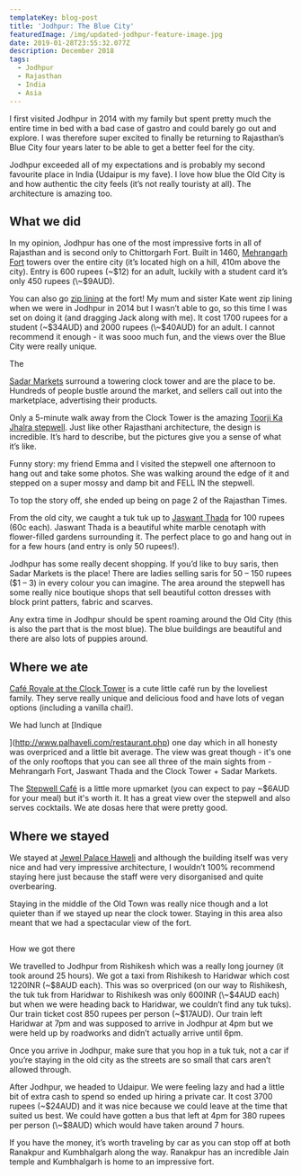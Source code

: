 ```yaml
---
templateKey: blog-post
title: 'Jodhpur: The Blue City'
featuredImage: /img/updated-jodhpur-feature-image.jpg
date: 2019-01-28T23:55:32.077Z
description: December 2018
tags:
  - Jodhpur
  - Rajasthan
  - India
  - Asia
---
```

I first visited Jodhpur in 2014 with my family but spent pretty much the entire time in bed with a bad case of gastro and could barely go out and explore. I was therefore super excited to finally be returning to Rajasthan’s Blue City four years later to be able to get a better feel for the city.

Jodhpur exceeded all of my expectations and is probably my second favourite place in India (Udaipur is my fave). I love how blue the Old City is and how authentic the city feels (it’s not really touristy at all). The architecture is amazing too. 

## What we did

In my opinion, Jodhpur has one of the most impressive forts in all of Rajasthan and is second only to Chittorgarh Fort. Built in 1460, [Mehrangarh Fort](http://www.mehrangarh.org/) towers over the entire city (it’s located high on a hill, 410m above the city). Entry is 600 rupees (\~$12) for an adult, luckily with a student card it’s only 450 rupees (\~$9AUD). 

You can also go [zip lining](https://www.flyingfox.asia/Destination/Jodhpur.php) at the fort! My mum and sister Kate went zip lining when we were in Jodhpur in 2014 but I wasn’t able to go, so this time I was set on doing it (and dragging Jack along with me). It cost 1700 rupees for a student (\~$34AUD) and 2000 rupees (\~$40AUD) for an adult.  I cannot recommend it enough - it was sooo much fun, and the views over the Blue City were really unique.

The [Sadar Markets](https://www.google.com/maps/place/Sardar+Market/@26.294245,73.0242119,15z/data=!4m5!3m4!1s0x0:0xefaac6ad407e1d2f!8m2!3d26.294245!4d73.0242119) surround a towering clock tower and are the place to be. Hundreds of people bustle around the market, and sellers call out into the marketplace, advertising their products. 

Only a 5-minute walk away from the Clock Tower is the amazing [Toorji Ka Jhalra stepwell](https://www.google.com/maps/place/Toorji+Ka+Jhalra/@26.297056,73.0229519,15z/data=!4m2!3m1!1s0x0:0x1a832f26ce92f02c?ved=2ahUKEwizp7ixhpTgAhVbfysKHTKcAv4Q_BIwEHoECAUQCA). Just like other Rajasthani architecture, the design is incredible. It’s hard to describe, but the pictures give you a sense of what it’s like.

Funny story: my friend Emma and I visited the stepwell one afternoon to hang out and take some photos. She was walking around the edge of it and stepped on a super mossy and damp bit and FELL IN the stepwell. To top the story off, she ended up being on page 2 of the Rajasthan Times.

From the old city, we caught a tuk tuk up to [Jaswant Thada](https://www.google.com/maps/place/Jaswant+Thada/@26.3042251,73.0252158,15z/data=!4m5!3m4!1s0x0:0xef978326c4f61fbd!8m2!3d26.3042251!4d73.0252158) for 100 rupees (60c each). Jaswant Thada is a beautiful white marble cenotaph with flower-filled gardens surrounding it. The perfect place to go and hang out in for a few hours (and entry is only 50 rupees!). 

Jodhpur has some really decent shopping. If you’d like to buy saris, then Sadar Markets is the place! There are ladies selling saris for 50 – 150 rupees ($1 – 3) in every colour you can imagine. The area around the stepwell has some really nice boutique shops that sell beautiful cotton dresses with block print patters, fabric and scarves.

Any extra time in Jodhpur should be spent roaming around the Old City (this is also the part that is the most blue). The blue buildings are beautiful and there are also lots of puppies around.

## Where we ate

[Café Royale at the Clock Tower](https://cafe-royale-at-clocktower.business.site/) is a cute little café run by the loveliest family.  They serve really unique and delicious food and have lots of vegan options (including a vanilla chai!).

We had lunch at [Indique](http://www.palhaveli.com/restaurant.php) one day which in all honesty was overpriced and a little bit average. The view was great though - it's one of the only rooftops that you can see all three of the main sights from - Mehrangarh Fort, Jaswant Thada and the Clock Tower + Sadar Markets.

The [Stepwell Café](http://www.stepwellcafe.com/) is a little more upmarket (you can expect to pay ~$6AUD for your meal) but it's worth it. It has a great view over the stepwell and also serves cocktails. We ate dosas here that were pretty good. 

## Where we stayed

We stayed at [Jewel Palace Haweli](https://www.booking.com/hotel/in/jewel-palace-jodhpur.en-gb.html?aid=356980;label=gog235jc-1DCAsobEIUamV3ZWwtcGFsYWNlLWpvZGhwdXJIM1gDaA-IAQGYAQm4AQfIAQzYAQPoAQGIAgGoAgM;sid=1584bb802211887fab0b156ba5cbf858;dist=0&keep_landing=1&sb_price_type=total&type=total&) and although the building itself was very nice and had very impressive architecture, I wouldn’t 100% recommend staying here just because the staff were very disorganised and quite overbearing. 

Staying in the middle of the Old Town was really nice though and a lot quieter than if we stayed up near the clock tower. Staying in this area also meant that we had a spectacular view of the fort.

##  How we got there

We travelled to Jodhpur from Rishikesh which was a really long journey (it took around 25 hours). We got a taxi from Rishikesh to Haridwar which cost 1220INR (\~$8AUD each). This was so overpriced (on our way to Rishikesh, the tuk tuk from Haridwar to Rishikesh was only 600INR (\~$4AUD each) but when we were heading back to Haridwar, we couldn’t find any tuk tuks). Our train ticket cost 850 rupees per person (~$17AUD). Our train left Haridwar at 7pm and was supposed to arrive in Jodhpur at 4pm but we were held up by roadworks and didn’t actually arrive until 6pm. 

Once you arrive in Jodhpur, make sure that you hop in a tuk tuk, not a car if you’re staying in the old city as the streets are so small that cars aren’t allowed through. 

After Jodhpur, we headed to Udaipur. We were feeling lazy and had a little bit of extra cash to spend so ended up hiring a private car. It cost 3700 rupees (\~$24AUD) and it was nice because we could leave at the time that suited us best. We could have gotten a bus that left at 4pm for 380 rupees per person (\~$8AUD) which would have taken around 7 hours. 

If you have the money, it’s worth traveling by car as you can stop off at both Ranakpur and Kumbhalgarh along the way. Ranakpur has an incredible Jain temple and Kumbhalgarh is home to an impressive fort.
